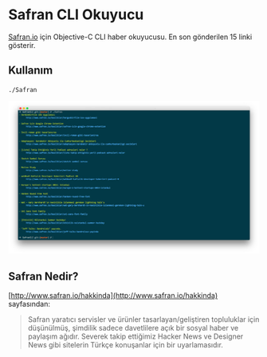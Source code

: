 # Safran CLI Okuyucu


[Safran.io](http://safran.io) için Objective-C CLI haber okuyucusu. En son gönderilen 15 linki gösterir.

## Kullanım

```bash
./Safran
```

![Safran.io](https://raw.githubusercontent.com/s/SafranCLI/master/screenshot.png)

## Safran Nedir?

[http://www.safran.io/hakkinda](http://www.safran.io/hakkinda) sayfasından:

> Safran yaratıcı servisler ve ürünler tasarlayan/geliştiren topluluklar için düşünülmüş, şimdilik sadece davetlilere açık bir sosyal haber ve paylaşım ağıdır. Severek takip ettiğimiz Hacker News ve Designer News gibi sitelerin Türkçe konuşanlar için bir uyarlamasıdır.
